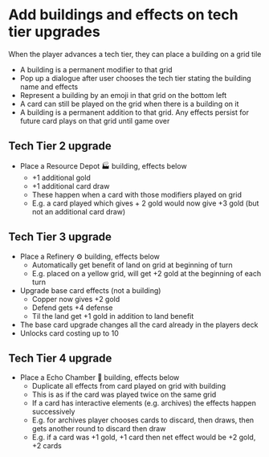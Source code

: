 # Add buildings and effects on tech tier upgrades
When the player advances a tech tier, they can place a building on a grid tile

- A building is a permanent modifier to that grid
- Pop up a dialogue after user chooses the tech tier stating the building name and effects
- Represent a building by an emoji in that grid on the bottom left
- A card can still be played on the grid when there is a building on it
- A building is a permanent addition to that grid. Any effects persist for future card plays on that grid until game over

## Tech Tier 2 upgrade
- Place a Resource Depot 🏭 building, effects below
  - +1 additional gold
  - +1 additional card draw
  - These happen when a card with those modifiers played on grid
  - E.g. a card played which gives + 2 gold would now give +3 gold (but not an additional card draw)

## Tech Tier 3 upgrade
- Place a Refinery ⚙️ building, effects below
  - Automatically get benefit of land on grid at beginning of turn
  - E.g. placed on a yellow grid, will get +2 gold at the beginning of each turn
- Upgrade base card effects (not a building)
  - Copper now gives +2 gold
  - Defend gets +4 defense
  - Til the land get +1 gold in addition to land benefit
- The base card upgrade changes all the card already in the players deck
- Unlocks card costing up to 10

## Tech Tier 4 upgrade
- Place a Echo Chamber 🔮 building, effects below
  - Duplicate all effects from card played on grid with building
  - This is as if the card was played twice on the same grid
  - If a card has interactive elements (e.g. archives) the effects happen successively
  - E.g. for archives player chooses cards to discard, then draws, then gets another round to discard then draw
  - E.g. if a card was +1 gold, +1 card then net effect would be +2 gold, +2 cards
  
